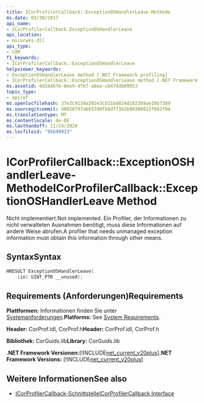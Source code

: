 ```yaml
---
title: ICorProfilerCallback::ExceptionOSHandlerLeave-Methode
ms.date: 03/30/2017
api_name:
- ICorProfilerCallback.ExceptionOSHandlerLeave
api_location:
- mscorwks.dll
api_type:
- COM
f1_keywords:
- ICorProfilerCallback::ExceptionOSHandlerLeave
helpviewer_keywords:
- ExceptionOSHandlerLeave method [.NET Framework profiling]
- ICorProfilerCallback::ExceptionOSHandlerLeave method [.NET Framework profiling]
ms.assetid: 4d164676-0ee9-4f67-a8ea-cb474db09053
topic_type:
- apiref
ms.openlocfilehash: 37e3c9139a202e3cb31bd824d182389ae10b7389
ms.sourcegitcommit: d8020797a6657d0fbbdff362b80300815f682f94
ms.translationtype: MT
ms.contentlocale: de-DE
ms.lasthandoff: 11/24/2020
ms.locfileid: "95699923"
---
```

# <a name="icorprofilercallbackexceptionoshandlerleave-method"></a><span data-ttu-id="db629-102">ICorProfilerCallback::ExceptionOSHandlerLeave-Methode</span><span class="sxs-lookup"><span data-stu-id="db629-102">ICorProfilerCallback::ExceptionOSHandlerLeave Method</span></span>

<span data-ttu-id="db629-103">Nicht implementiert.</span><span class="sxs-lookup"><span data-stu-id="db629-103">Not implemented.</span></span> <span data-ttu-id="db629-104">Ein Profiler, der Informationen zu nicht verwalteten Ausnahmen benötigt, muss diese Informationen auf andere Weise abrufen.</span><span class="sxs-lookup"><span data-stu-id="db629-104">A profiler that needs unmanaged exception information must obtain this information through other means.</span></span>  
  
## <a name="syntax"></a><span data-ttu-id="db629-105">Syntax</span><span class="sxs-lookup"><span data-stu-id="db629-105">Syntax</span></span>  
  
```cpp  
HRESULT ExceptionOSHandlerLeave(  
    [in] UINT_PTR __unused);  
```  
  
## <a name="requirements"></a><span data-ttu-id="db629-106">Requirements (Anforderungen)</span><span class="sxs-lookup"><span data-stu-id="db629-106">Requirements</span></span>  

 <span data-ttu-id="db629-107">**Plattformen:** Informationen finden Sie unter [Systemanforderungen](../../get-started/system-requirements.md).</span><span class="sxs-lookup"><span data-stu-id="db629-107">**Platforms:** See [System Requirements](../../get-started/system-requirements.md).</span></span>  
  
 <span data-ttu-id="db629-108">**Header:** CorProf.idl, CorProf.h</span><span class="sxs-lookup"><span data-stu-id="db629-108">**Header:** CorProf.idl, CorProf.h</span></span>  
  
 <span data-ttu-id="db629-109">**Bibliothek:** CorGuids.lib</span><span class="sxs-lookup"><span data-stu-id="db629-109">**Library:** CorGuids.lib</span></span>  
  
 <span data-ttu-id="db629-110">**.NET Framework Versionen:**[!INCLUDE[net_current_v20plus](../../../../includes/net-current-v20plus-md.md)]</span><span class="sxs-lookup"><span data-stu-id="db629-110">**.NET Framework Versions:** [!INCLUDE[net_current_v20plus](../../../../includes/net-current-v20plus-md.md)]</span></span>  
  
## <a name="see-also"></a><span data-ttu-id="db629-111">Weitere Informationen</span><span class="sxs-lookup"><span data-stu-id="db629-111">See also</span></span>

- [<span data-ttu-id="db629-112">ICorProfilerCallback-Schnittstelle</span><span class="sxs-lookup"><span data-stu-id="db629-112">ICorProfilerCallback Interface</span></span>](icorprofilercallback-interface.md)
